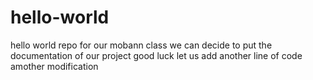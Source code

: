 # hello-world
hello world repo for our mobann class
we can decide to put the documentation of our project
good luck
let us add another line of code
amother modification
